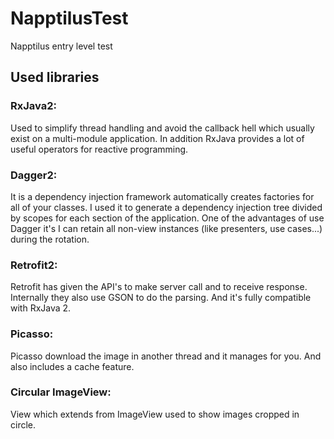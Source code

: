 # NapptilusTest
Napptilus entry level test

## Used libraries
### RxJava2:
Used to simplify thread handling and avoid the callback hell which usually exist on a multi-module application. In 
addition RxJava provides a lot of useful operators for reactive programming. 

### Dagger2:
It is a dependency injection framework automatically creates factories for all of your classes.
I used it to generate a dependency injection tree divided by scopes for each section of the application. One of the 
advantages of use Dagger it's I can retain all non-view instances (like presenters, use cases...) during the rotation.

### Retrofit2:
Retrofit has given the API's to make server call and to receive response. 
Internally they also use GSON to do the parsing. And it's fully compatible with RxJava 2.

### Picasso:
Picasso download the image in another thread and it manages for you. And also includes a cache feature. 
 
### Circular ImageView:
View which extends from ImageView used to show images cropped in circle.

